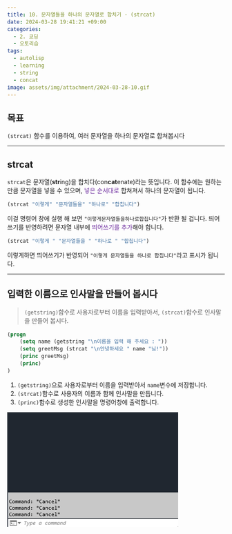 ```yaml
---
title: 10. 문자열들을 하나의 문자열로 합치기 - (strcat)
date: 2024-03-28 19:41:21 +09:00
categories:
  - 2. 코딩
  - 오토리습
tags:
  - autolisp
  - learning
  - string
  - concat
image: assets/img/attachment/2024-03-28-10.gif
---
```

## 목표
`(strcat)` 함수를 이용하여, 여러 문자열을 하나의 문자열로 합쳐봅시다

<hr>

## strcat
`strcat`은 문자열(**str**ing)을 합치다(con**cat**enate)라는 뜻입니다. 이 함수에는 원하는만큼 문자열을 넣을 수 있으며, <font color="#7030a0">넣은 순서대로</font> 합쳐져서 하나의 문자열이 됩니다.
```lisp
(strcat "이렇게" "문자열들을" "하나로" "합칩니다")
```
이걸 명령어 창에 실행 해 보면 `"이렇게문자열들을하나로합칩니다"`가 반환 될 겁니다.
띄어쓰기를 반영하려면 문자열 내부에 <font color="#7030a0">띄어쓰기를 추가</font>해야 합니다.
```lisp
(strcat "이렇게 " "문자열들을 " "하나로 " "합칩니다")
```
이렇게하면 띄어쓰기가 반영되어 `"이렇게 문자열들을 하나로 합칩니다"`라고 표시가 됩니다.

<hr>

## 입력한 이름으로 인사말을 만들어 봅시다
> `(getstring)`함수로 사용자로부터 이름을 입력받아서, `(strcat)`함수로 인사말을 만들어 봅시다.
```lisp
(progn
	(setq name (getstring "\n이름을 입력 해 주세요 : "))
	(setq greetMsg (strcat "\n안녕하세요 " name "님!"))
	(princ greetMsg)
	(princ)
)
```
1. `(getstring)`으로 사용자로부터 이름을 입력받아서 `name`변수에 저장합니다.
2. `(strcat)`함수로 사용자의 이름과 함께 인사말을 만듭니다.
3. `(princ)`함수로 생성한 인사말을 명령어창에 출력합니다.

![](assets/img/attachment/2024-03-28-10.gif)